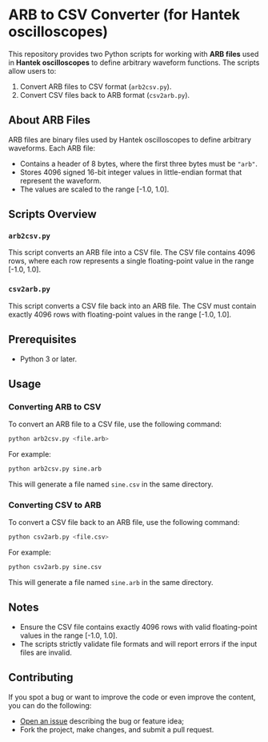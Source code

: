 # ARB to CSV Converter (for Hantek oscilloscopes)

This repository provides two Python scripts for working with **ARB files** used in **Hantek oscilloscopes** to define arbitrary waveform functions. The scripts allow users to:

1. Convert ARB files to CSV format (`arb2csv.py`).
2. Convert CSV files back to ARB format (`csv2arb.py`).

## About ARB Files

ARB files are binary files used by Hantek oscilloscopes to define arbitrary waveforms. Each ARB file:

- Contains a header of 8 bytes, where the first three bytes must be `"arb"`.
- Stores 4096 signed 16-bit integer values in little-endian format that represent the waveform.
- The values are scaled to the range [-1.0, 1.0].

## Scripts Overview

### `arb2csv.py`

This script converts an ARB file into a CSV file. The CSV file contains 4096 rows, where each row represents a single floating-point value in the range [-1.0, 1.0].

### `csv2arb.py`

This script converts a CSV file back into an ARB file. The CSV must contain exactly 4096 rows with floating-point values in the range [-1.0, 1.0].

## Prerequisites

- Python 3 or later.

## Usage

### Converting ARB to CSV

To convert an ARB file to a CSV file, use the following command:

```bash
python arb2csv.py <file.arb>
```

For example:

```bash
python arb2csv.py sine.arb
```

This will generate a file named `sine.csv` in the same directory.

### Converting CSV to ARB

To convert a CSV file back to an ARB file, use the following command:

```bash
python csv2arb.py <file.csv>
```

For example:

```bash
python csv2arb.py sine.csv
```

This will generate a file named `sine.arb` in the same directory.

## Notes

- Ensure the CSV file contains exactly 4096 rows with valid floating-point values in the range [-1.0, 1.0].
- The scripts strictly validate file formats and will report errors if the input files are invalid.

## Contributing

If you spot a bug or want to improve the code or even improve the content, you can do the following:

- [Open an issue](https://github.com/cfgnunes/hantek-arb/issues/new)
  describing the bug or feature idea;
- Fork the project, make changes, and submit a pull request.
